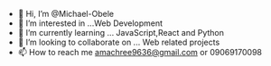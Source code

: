 - 👋 Hi, I’m @Michael-Obele
- 👀 I’m interested in ...Web Development
- 🌱 I’m currently learning ... JavaScript,React and Python
- 💞️ I’m looking to collaborate on ... Web related projects
- 📫 How to reach me amachree9636@gmail.com or 09069170098

<!---
Michael-Obele/Michael-Obele is a ✨ special ✨ repository because its `README.md` (this file) appears on your GitHub profile.
You can click the Preview link to take a look at your changes.
--->
